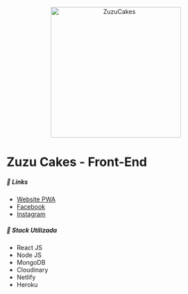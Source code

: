  <a href='https://zuzucakes.netlify.com/' rel='noopener noreferrer' target='_blank' >
   <p align="center">
     <img src='https://res.cloudinary.com/dw9ca2cwa/image/upload/v1593728556/logotipos/zuzuLogo_dxyjxf.png' alt='ZuzuCakes' width="300" />
   </p>
 </a>
 
 # Zuzu Cakes - Front-End
 
 ##### :pushpin: Links 
 * [Website PWA](https://zuzucakes.netlify.com/)
 * [Facebook](https://www.facebook.com/zuzucakesoficial/)
 * [Instagram](https://www.instagram.com/zuzucake.s/)
 
 
 ##### :rocket: Stack Utilizada
 
 * React JS
 * Node JS
 * MongoDB
 * Cloudinary 
 * Netlify
 * Heroku
